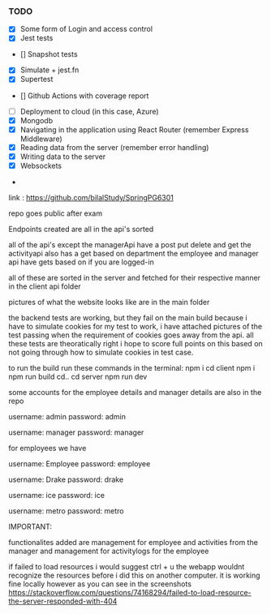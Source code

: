 ### TODO

* [x] Some form of Login and access control
* [x] Jest tests
* [] Snapshot tests
* [x] Simulate + jest.fn
* [x] Supertest
* [] Github Actions with coverage report
* [ ] Deployment to cloud (in this case, Azure)
* [x] Mongodb
* [x] Navigating in the application using React Router (remember Express Middleware)
* [x] Reading data from the server (remember error handling)
* [x] Writing data to the server
* [x] Websockets
*


link : https://github.com/bilalStudy/SpringPG6301

repo goes public after exam

Endpoints created are all in the api's sorted

all of the api's except the managerApi have a post put delete and get
the activityapi also has a get based on department
the employee and manager api have gets based on if you are logged-in

all of these are sorted in the server and fetched for their respective manner in the client
api folder

pictures of what the website looks like are in the main folder

the backend tests are working, but they fail on the main build because
i have to simulate cookies for my test to work, i have attached pictures
of the test passing when the requirement of cookies goes away from the api.
all these tests are theoratically right i hope to score full points on this
based on not going through how to simulate cookies in test case.

to run the build run these commands in the terminal:
npm i
cd client
npm i
npm run build
cd..
cd server
npm run dev

some accounts for the employee details and manager details are also in the repo

username: admin
password: admin

username: manager
password: manager

for employees we have

username: Employee
password: employee

username: Drake
password: drake

username: ice
password: ice

username: metro
password: metro

IMPORTANT:

functionalites added are management for employee and activities from the manager
and management for activitylogs for the employee

if failed to load resources i would suggest ctrl + u
the webapp wouldnt recognize the resources before i did this on another computer.
it is working fine locally however as you can see in the screenshots
https://stackoverflow.com/questions/74168294/failed-to-load-resource-the-server-responded-with-404